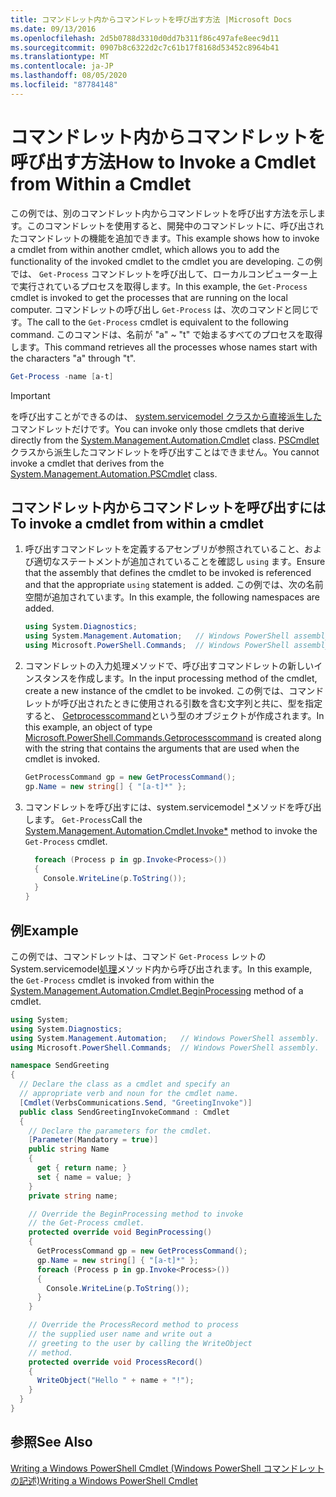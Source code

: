 ```yaml
---
title: コマンドレット内からコマンドレットを呼び出す方法 |Microsoft Docs
ms.date: 09/13/2016
ms.openlocfilehash: 2d5b0788d3310d0dd7b311f86c497afe8eec9d11
ms.sourcegitcommit: 0907b8c6322d2c7c61b17f8168d53452c8964b41
ms.translationtype: MT
ms.contentlocale: ja-JP
ms.lasthandoff: 08/05/2020
ms.locfileid: "87784148"
---
```

# <a name="how-to-invoke-a-cmdlet-from-within-a-cmdlet"></a><span data-ttu-id="120f0-102">コマンドレット内からコマンドレットを呼び出す方法</span><span class="sxs-lookup"><span data-stu-id="120f0-102">How to Invoke a Cmdlet from Within a Cmdlet</span></span>

<span data-ttu-id="120f0-103">この例では、別のコマンドレット内からコマンドレットを呼び出す方法を示します。このコマンドレットを使用すると、開発中のコマンドレットに、呼び出されたコマンドレットの機能を追加できます。</span><span class="sxs-lookup"><span data-stu-id="120f0-103">This example shows how to invoke a cmdlet from within another cmdlet, which allows you to add the functionality of the invoked cmdlet to the cmdlet you are developing.</span></span> <span data-ttu-id="120f0-104">この例では、 `Get-Process` コマンドレットを呼び出して、ローカルコンピューター上で実行されているプロセスを取得します。</span><span class="sxs-lookup"><span data-stu-id="120f0-104">In this example, the `Get-Process` cmdlet is invoked to get the processes that are running on the local computer.</span></span> <span data-ttu-id="120f0-105">コマンドレットの呼び出し `Get-Process` は、次のコマンドと同じです。</span><span class="sxs-lookup"><span data-stu-id="120f0-105">The call to the `Get-Process` cmdlet is equivalent to the following command.</span></span> <span data-ttu-id="120f0-106">このコマンドは、名前が "a" ~ "t" で始まるすべてのプロセスを取得します。</span><span class="sxs-lookup"><span data-stu-id="120f0-106">This command retrieves all the processes whose names start with the characters "a" through "t".</span></span>

```powershell
Get-Process -name [a-t]
```

> [!IMPORTANT]
> <span data-ttu-id="120f0-107">を呼び出すことができるのは、 [system.servicemodel クラスから直接派生した](/dotnet/api/System.Management.Automation.Cmdlet)コマンドレットだけです。</span><span class="sxs-lookup"><span data-stu-id="120f0-107">You can invoke only those cmdlets that derive directly from the [System.Management.Automation.Cmdlet](/dotnet/api/System.Management.Automation.Cmdlet) class.</span></span> <span data-ttu-id="120f0-108">[PSCmdlet](/dotnet/api/System.Management.Automation.PSCmdlet)クラスから派生したコマンドレットを呼び出すことはできません。</span><span class="sxs-lookup"><span data-stu-id="120f0-108">You cannot invoke a cmdlet that derives from the [System.Management.Automation.PSCmdlet](/dotnet/api/System.Management.Automation.PSCmdlet) class.</span></span>

## <a name="to-invoke-a-cmdlet-from-within-a-cmdlet"></a><span data-ttu-id="120f0-109">コマンドレット内からコマンドレットを呼び出すには</span><span class="sxs-lookup"><span data-stu-id="120f0-109">To invoke a cmdlet from within a cmdlet</span></span>

1. <span data-ttu-id="120f0-110">呼び出すコマンドレットを定義するアセンブリが参照されていること、および適切なステートメントが追加されていることを確認し `using` ます。</span><span class="sxs-lookup"><span data-stu-id="120f0-110">Ensure that the assembly that defines the cmdlet to be invoked is referenced and that the appropriate `using` statement is added.</span></span> <span data-ttu-id="120f0-111">この例では、次の名前空間が追加されています。</span><span class="sxs-lookup"><span data-stu-id="120f0-111">In this example, the following namespaces are added.</span></span>

    ```csharp
    using System.Diagnostics;
    using System.Management.Automation;   // Windows PowerShell assembly.
    using Microsoft.PowerShell.Commands;  // Windows PowerShell assembly.
    ```

2. <span data-ttu-id="120f0-112">コマンドレットの入力処理メソッドで、呼び出すコマンドレットの新しいインスタンスを作成します。</span><span class="sxs-lookup"><span data-stu-id="120f0-112">In the input processing method of the cmdlet, create a new instance of the cmdlet to be invoked.</span></span> <span data-ttu-id="120f0-113">この例では、コマンドレットが呼び出されたときに使用される引数を含む文字列と共に、型を指定すると、 [Getprocesscommand](/dotnet/api/Microsoft.PowerShell.Commands.GetProcessCommand)という型のオブジェクトが作成されます。</span><span class="sxs-lookup"><span data-stu-id="120f0-113">In this example, an object of type [Microsoft.PowerShell.Commands.Getprocesscommand](/dotnet/api/Microsoft.PowerShell.Commands.GetProcessCommand) is created along with the string that contains the arguments that are used when the cmdlet is invoked.</span></span>

    ```csharp
    GetProcessCommand gp = new GetProcessCommand();
    gp.Name = new string[] { "[a-t]*" };
    ```

3. <span data-ttu-id="120f0-114">コマンドレットを呼び出すには、system.servicemodel [\*](/dotnet/api/System.Management.Automation.Cmdlet.Invoke)メソッドを呼び出します。 `Get-Process`</span><span class="sxs-lookup"><span data-stu-id="120f0-114">Call the [System.Management.Automation.Cmdlet.Invoke\*](/dotnet/api/System.Management.Automation.Cmdlet.Invoke) method to invoke the `Get-Process` cmdlet.</span></span>

    ```csharp
      foreach (Process p in gp.Invoke<Process>())
      {
        Console.WriteLine(p.ToString());
      }
    }
    ```

## <a name="example"></a><span data-ttu-id="120f0-115">例</span><span class="sxs-lookup"><span data-stu-id="120f0-115">Example</span></span>

<span data-ttu-id="120f0-116">この例では、コマンドレットは、コマンド `Get-Process` レットの System.servicemodel[処理](/dotnet/api/System.Management.Automation.Cmdlet.BeginProcessing)メソッド内から呼び出されます。</span><span class="sxs-lookup"><span data-stu-id="120f0-116">In this example, the `Get-Process` cmdlet is invoked from within the [System.Management.Automation.Cmdlet.BeginProcessing](/dotnet/api/System.Management.Automation.Cmdlet.BeginProcessing) method of a cmdlet.</span></span>

```csharp
using System;
using System.Diagnostics;
using System.Management.Automation;   // Windows PowerShell assembly.
using Microsoft.PowerShell.Commands;  // Windows PowerShell assembly.

namespace SendGreeting
{
  // Declare the class as a cmdlet and specify an
  // appropriate verb and noun for the cmdlet name.
  [Cmdlet(VerbsCommunications.Send, "GreetingInvoke")]
  public class SendGreetingInvokeCommand : Cmdlet
  {
    // Declare the parameters for the cmdlet.
    [Parameter(Mandatory = true)]
    public string Name
    {
      get { return name; }
      set { name = value; }
    }
    private string name;

    // Override the BeginProcessing method to invoke
    // the Get-Process cmdlet.
    protected override void BeginProcessing()
    {
      GetProcessCommand gp = new GetProcessCommand();
      gp.Name = new string[] { "[a-t]*" };
      foreach (Process p in gp.Invoke<Process>())
      {
        Console.WriteLine(p.ToString());
      }
    }

    // Override the ProcessRecord method to process
    // the supplied user name and write out a
    // greeting to the user by calling the WriteObject
    // method.
    protected override void ProcessRecord()
    {
      WriteObject("Hello " + name + "!");
    }
  }
}
```

## <a name="see-also"></a><span data-ttu-id="120f0-117">参照</span><span class="sxs-lookup"><span data-stu-id="120f0-117">See Also</span></span>

[<span data-ttu-id="120f0-118">Writing a Windows PowerShell Cmdlet (Windows PowerShell コマンドレットの記述)</span><span class="sxs-lookup"><span data-stu-id="120f0-118">Writing a Windows PowerShell Cmdlet</span></span>](./writing-a-windows-powershell-cmdlet.md)
